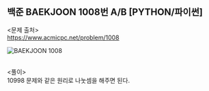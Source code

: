 ## 백준 BAEKJOON 1008번 A/B [PYTHON/파이썬]

<문제 출처><br>
https://www.acmicpc.net/problem/1008

![BAEKJOON 1008](https://blog.kakaocdn.net/dn/X6NkV/btryyWd4tqZ/ugBBgr8bWXKiQ3U3OCgUR0/img.png)

<br>
<풀이><br>
10998 문제와 같은 원리로 나눗셈을 해주면 된다.
